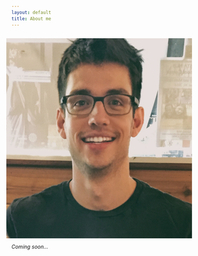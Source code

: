 ```yaml
---
layout: default
title: About me
---
```


<p>
<img src="/public/images/me.jpg?s=250" style="margin: 1em; float: right">
</p>


*Coming soon...*